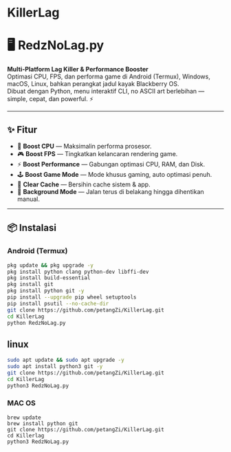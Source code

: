 # KillerLag
# 🖥️ RedzNoLag.py
**Multi-Platform Lag Killer & Performance Booster**  
Optimasi CPU, FPS, dan performa game di Android (Termux), Windows, macOS, Linux, bahkan perangkat jadul kayak Blackberry OS.  
Dibuat dengan Python, menu interaktif CLI, no ASCII art berlebihan — simple, cepat, dan powerful. ⚡

---

## ✨ Fitur
- 🚀 **Boost CPU** — Maksimalin performa prosesor.
- 🎮 **Boost FPS** — Tingkatkan kelancaran rendering game.
- ⚡ **Boost Performance** — Gabungan optimasi CPU, RAM, dan Disk.
- 🕹️ **Boost Game Mode** — Mode khusus gaming, auto optimasi penuh.
- 🧹 **Clear Cache** — Bersihin cache sistem & app.
- 🔄 **Background Mode** — Jalan terus di belakang hingga dihentikan manual.

---

## 📦 Instalasi

### Android (Termux)
```bash
pkg update && pkg upgrade -y
pkg install python clang python-dev libffi-dev
pkg install build-essential
pkg install git
pkg install python git -y
pip install --upgrade pip wheel setuptools
pip install psutil --no-cache-dir
git clone https://github.com/petangZi/KillerLag.git
cd KillerLag
python RedzNoLag.py
```
## linux
```bash
sudo apt update && sudo apt upgrade -y
sudo apt install python3 git -y
git clone https://github.com/petangZi/KillerLag.git
cd KillerLag
python3 RedzNoLag.py
```
### MAC OS
```
brew update
brew install python git
git clone https://github.com/petangZi/KillerLag.git
cd Killerlag
python3 RedzNoLag.py
